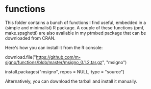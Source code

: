 # functions
This folder contains a bunch of functions I find useful, embedded in a (simple and minimalist) R package. A couple of these functions (pmf, make.spaghetti) are also available in my ptmixed package that can be downloaded from CRAN.

Here's how you can install it from the R console:

download.file("https://github.com/m-signo/functions/blob/master/msigno_0.1.2.tar.gz", 
    "msigno")
    
install.packages("msigno", repos = NULL, type = "source")

Alternatively, you can download the tarball and install it manually.

